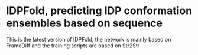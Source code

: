 # IDPFold, predicting IDP conformation ensembles based on sequence

This is the latest version of IDPFold, the network is mainly based on FrameDiff and the training scripts are based on Str2Str
